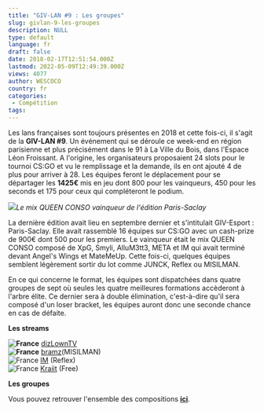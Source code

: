 ```yaml
---
title: "GIV-LAN #9 : Les groupes"
slug: givlan-9-les-groupes
description: NULL
type: default
language: fr
draft: false
date: 2018-02-17T12:51:54.000Z
lastmod: 2022-05-09T12:49:39.000Z
views: 4077
author: WESCOCO
country: fr
categories:
 - Compétition
tags:
---
```

Les lans françaises sont toujours présentes en 2018 et cette fois-ci, il s'agit de la **GIV-LAN #9**. Un événement qui se déroule ce week-end en région parisienne et plus précisément dans le 91 à La Ville du Bois, dans l'Espace Léon Froissant. A l'origine, les organisateurs proposaient 24 slots pour le tournoi CS:GO et vu le remplissage et la demande, ils en ont ajouté 4 de plus pour arriver à 28\. Les équipes feront le déplacement pour se départager les **1425€** mis en jeu dont 800 pour les vainqueurs, 450 pour les seconds et 175 pour ceux qui compléteront le podium.

![](https://flickshot-ue.s3.eu-west-2.amazonaws.com/flickshot/article/5a881a981603c/images/tHCgoVoz27UEojJFdQpMXElazYoOFj1caODut5vG.jpeg)_Le mix QUEEN CONSO vainqueur de l'édition Paris-Saclay_

La dernière édition avait lieu en septembre dernier et s'intitulait GIV-Esport : Paris-Saclay. Elle avait rassemblé 16 équipes sur CS:GO avec un cash-prize de 900€ dont 500 pour les premiers. Le vainqueur était le mix QUEEN CONSO composé de XpG, Smyli, AlluM3tt3, META et IM qui avait terminé devant Angel's Wings et MateMeUp. Cette fois-ci, quelques équipes semblent légèrement sortir du lot comme JUNCK, Reflex ou MISILMAN. 

En ce qui concerne le format, les équipes sont dispatchées dans quatre groupes de sept où seules les quatre meilleures formations accèderont à l'arbre élite. Ce dernier sera à double élimination, c'est-à-dire qu'il sera composé d'un loser bracket, les équipes auront donc une seconde chance en cas de défaite.

**Les streams**

**![France](/images/countries/fr.svg)**⁠ [dizLownTV](https://www.twitch.tv/dizlowntv)  
**![France](/images/countries/fr.svg)⁠** [bramz](https://www.twitch.tv/braamzcsgo)(MISILMAN)  
![France](/images/countries/fr.svg)⁠ [IM](https://www.twitch.tv/im2strongg) (Reflex)  
![France](/images/countries/fr.svg)⁠ [Kraiit](http://twitch.tv/kraiit%5Fcsgo ) (Free)

**Les groupes** 

Vous pouvez retrouver l'ensemble des compositions [**ici**](https://event.giv-lan.fr/#section6).

